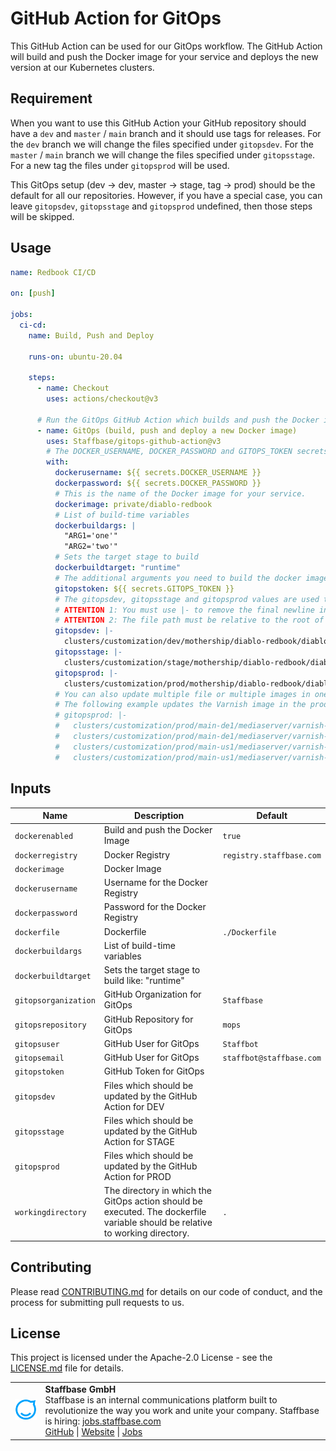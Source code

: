 # GitHub Action for GitOps

This GitHub Action can be used for our GitOps workflow.
The GitHub Action will build and push the Docker image for your service and deploys the new version at our Kubernetes clusters.

## Requirement

When you want to use this GitHub Action your GitHub repository should have a `dev` and `master` / `main` branch and it should use tags for releases.
For the `dev` branch we will change the files specified under `gitopsdev`.
For the `master` / `main` branch we will change the files specified under `gitopsstage`.
For a new tag the files under `gitopsprod` will be used.

This GitOps setup (dev -> dev, master -> stage, tag -> prod) should be the default for all our repositories.
However, if you have a special case, you can leave `gitopsdev`, `gitopsstage` and `gitopsprod` undefined, then those steps will be skipped.

## Usage

```yaml
name: Redbook CI/CD

on: [push]

jobs:
  ci-cd:
    name: Build, Push and Deploy

    runs-on: ubuntu-20.04

    steps:
      - name: Checkout
        uses: actions/checkout@v3

      # Run the GitOps GitHub Action which builds and push the Docker image and then updates the deployment in the repository.
      - name: GitOps (build, push and deploy a new Docker image)
        uses: Staffbase/gitops-github-action@v3
        # The DOCKER_USERNAME, DOCKER_PASSWORD and GITOPS_TOKEN secrets are available as organization secret.
        with:
          dockerusername: ${{ secrets.DOCKER_USERNAME }}
          dockerpassword: ${{ secrets.DOCKER_PASSWORD }}
          # This is the name of the Docker image for your service.
          dockerimage: private/diablo-redbook
          # List of build-time variables
          dockerbuildargs: |
            "ARG1='one'"
            "ARG2='two'"
          # Sets the target stage to build
          dockerbuildtarget: "runtime"
          # The additional arguments you need to build the docker image
          gitopstoken: ${{ secrets.GITOPS_TOKEN }}
          # The gitopsdev, gitopsstage and gitopsprod values are used to specify which files including the YAML path which should be updated with the new image.
          # ATTENTION 1: You must use |- to remove the final newline in the string, otherwise the GitHub Action will fail.
          # ATTENTION 2: The file path must be relative to the root of the GitOps repository (default: Staffbase/mops).
          gitopsdev: |-
            clusters/customization/dev/mothership/diablo-redbook/diablo-redbook-helm.yaml spec.template.spec.containers.redbook.image
          gitopsstage: |-
            clusters/customization/stage/mothership/diablo-redbook/diablo-redbook-helm.yaml spec.template.spec.containers.redbook.image
          gitopsprod: |-
            clusters/customization/prod/mothership/diablo-redbook/diablo-redbook-helm.yaml spec.template.spec.containers.redbook.image
          # You can also update multiple file or multiple images in one file.
          # The following example updates the Varnish image in the production cluster for main-de1 and main-us1. It also updates two images one is used for the init container and the other one for the normal container.
          # gitopsprod: |-
          #   clusters/customization/prod/main-de1/mediaserver/varnish-helm.yaml spec.template.spec.initContainers.config.image
          #   clusters/customization/prod/main-de1/mediaserver/varnish-helm.yaml spec.template.spec.containers.varnish.image
          #   clusters/customization/prod/main-us1/mediaserver/varnish-helm.yaml spec.template.spec.initContainers.config.image
          #   clusters/customization/prod/main-us1/mediaserver/varnish-helm.yaml spec.template.spec.containers.varnish.image
```

## Inputs

| Name                 | Description                                                                                                                   | Default                  |
|----------------------|-------------------------------------------------------------------------------------------------------------------------------|--------------------------|
| `dockerenabled`      | Build and push the Docker Image                                                                                               | `true`                   |
| `dockerregistry`     | Docker Registry                                                                                                               | `registry.staffbase.com` |
| `dockerimage`        | Docker Image                                                                                                                  |                          |
| `dockerusername`     | Username for the Docker Registry                                                                                              |                          |
| `dockerpassword`     | Password for the Docker Registry                                                                                              |                          |
| `dockerfile`         | Dockerfile                                                                                                                    | `./Dockerfile`           |
| `dockerbuildargs`    | List of build-time variables                                                                                                  |                          |
| `dockerbuildtarget`  | Sets the target stage to build like: "runtime"                                                                                |                          |
| `gitopsorganization` | GitHub Organization for GitOps                                                                                                | `Staffbase`              |
| `gitopsrepository`   | GitHub Repository for GitOps                                                                                                  | `mops`                   |
| `gitopsuser`         | GitHub User for GitOps                                                                                                        | `Staffbot`               |
| `gitopsemail`        | GitHub User for GitOps                                                                                                        | `staffbot@staffbase.com` |
| `gitopstoken`        | GitHub Token for GitOps                                                                                                       |                          |
| `gitopsdev`          | Files which should be updated by the GitHub Action for DEV                                                                    |                          |
| `gitopsstage`        | Files which should be updated by the GitHub Action for STAGE                                                                  |                          |
| `gitopsprod`         | Files which should be updated by the GitHub Action for PROD                                                                   |                          |
| `workingdirectory`   | The directory in which the GitOps action should be executed. The dockerfile variable should be relative to working directory. | `.`                      |

## Contributing

Please read [CONTRIBUTING.md](CONTRIBUTING.md) for details on our code of conduct, and the process for submitting pull requests to us.

## License

This project is licensed under the Apache-2.0 License - see the [LICENSE.md](LICENSE) file for details.

<table>
  <tr>
    <td>
      <img src="docs/assets/images/staffbase.png" alt="Staffbase GmbH" width="96" />
    </td>
    <td>
      <b>Staffbase GmbH</b>
      <br />Staffbase is an internal communications platform built to revolutionize the way you work and unite your company. Staffbase is hiring: <a href="https://jobs.staffbase.com" target="_blank" rel="noreferrer">jobs.staffbase.com</a>
      <br /><a href="https://github.com/Staffbase" target="_blank" rel="noreferrer">GitHub</a> | <a href="https://staffbase.com/" target="_blank" rel="noreferrer">Website</a> | <a href="https://jobs.staffbase.com" target="_blank" rel="noreferrer">Jobs</a>
    </td>
  </tr>
</table>

